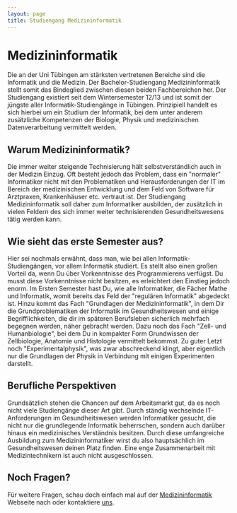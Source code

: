 ```yaml
---
layout: page
title: Studiengang Medizininformatik
---
```


# Medizininformatik

Die an der Uni Tübingen am stärksten vertretenen Bereiche sind die
Informatik und die Medizin. Der Bachelor-Studiengang Medizininformatik
stellt somit das Bindeglied zwischen diesen beiden Fachbereichen her.
Der Studiengang existiert seit dem Wintersemester 12/13 und ist somit
der jüngste aller Informatik-Studiengänge in Tübingen. Prinzipiell
handelt es sich hierbei um ein Studium der Informatik, bei dem unter
anderem zusätzliche Kompetenzen der Biologie, Physik und medizinischen
Datenverarbeitung vermittelt werden.

## Warum Medizininformatik?

Die immer weiter steigende Technisierung hält selbstverständlich auch in
der Medizin Einzug. Oft besteht jedoch das Problem, dass ein "normaler"
Informatiker nicht mit den Problematiken und Herausforderungen der IT im
Bereich der medizinischen Entwicklung und dem Feld von Software für
Arztpraxen, Krankenhäuser etc. vertraut ist. Der Studiengang
Medizininformatik soll daher zum Informatiker ausbilden, der zusätzlich
in vielen Feldern des sich immer weiter technisierenden
Gesundheitswesens tätig werden kann.

## Wie sieht das erste Semester aus?

Hier sei nochmals erwähnt, dass man, wie bei allen
Informatik-Studiengängen, vor allem Informatik studiert. Es stellt also
einen großen Vorteil da, wenn Du über Vorkenntnisse des Programmierens
verfügst. Du musst diese Vorkenntnisse nicht besitzen, es erleichtert
den Einstieg jedoch enorm. Im Ersten Semester hast Du, wie alle
Informatiker, die Fächer Mathe und Informatik, womit bereits das Feld
der "regulären Informatik" abgedeckt ist. Hinzu kommt das Fach
"Grundlagen der Medizininformatik", in dem Dir die Grundproblematiken
der Informatik im Gesundheitswesen und einige Begrifflichkeiten, die dir
im späteren Berufsleben sicherlich mehrfach begegnen werden, näher
gebracht werden. Dazu noch das Fach "Zell- und Humanbiologie", bei dem
Du in kompakter Form Grundwissen der Zellbiologie, Anatomie und
Histologie vermittelt bekommst. Zu guter Letzt noch
"Experimentalphysik", was zwar abschreckend klingt, aber eigentlich nur
die Grundlagen der Physik in Verbindung mit einigen Experimenten
darstellt.

## Berufliche Perspektiven

Grundsätzlich stehen die Chancen auf dem Arbeitsmarkt gut, da es noch
nicht viele Studiengänge dieser Art gibt. Durch ständig wechselnde
IT-Anforderungen im Gesundheitswesen werden Informatiker gesucht, die
nicht nur die grundlegende Informatik beherrschen, sondern auch darüber
hinaus ein medizinisches Verständnis besitzen. Durch diese umfangreiche
Ausbildung zum Medizininformatiker wirst du also hauptsächlich im
Gesundheitswesen deinen Platz finden. Eine enge Zusammenarbeit mit
Medizintechnikern ist auch nicht ausgeschlossen.

## Noch Fragen?

Für weitere Fragen, schau doch einfach mal auf der
[Medizininformatik](http://www.medizininformatik.uni-tuebingen.de/)
Webseite nach oder kontaktiere [uns](/kontakt).